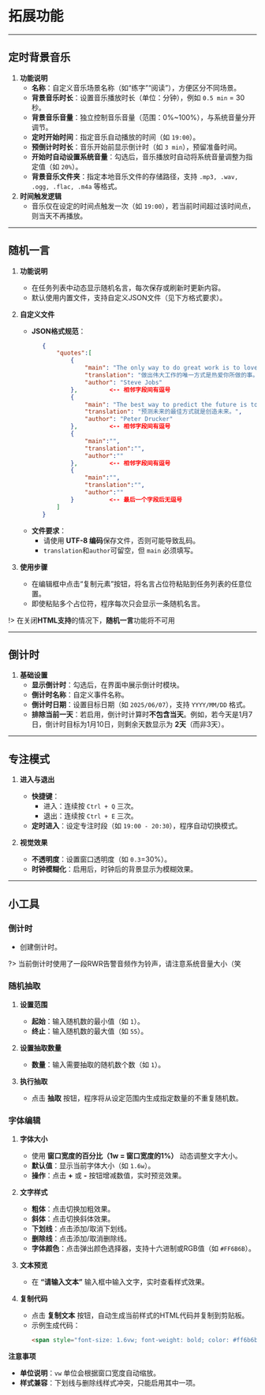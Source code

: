 # 拓展功能

---

## **定时背景音乐**  
1. **功能说明**
   - **名称**：自定义音乐场景名称（如“练字”“阅读”），方便区分不同场景。  
   - **背景音乐时长**：设置音乐播放时长（单位：分钟），例如 `0.5 min` = 30秒。  
   - **背景音乐音量**：独立控制音乐音量（范围：0%~100%），与系统音量分开调节。  
   - **定时开始时间**：指定音乐自动播放的时间（如 `19:00`）。  
   - **预倒计时时长**：音乐开始前显示倒计时（如 `3 min`），预留准备时间。  
   - **开始时自动设置系统音量**：勾选后，音乐播放时自动将系统音量调整为指定值（如 `20%`）。  
   - **背景音乐文件夹**：指定本地音乐文件的存储路径，支持 `.mp3, .wav, .ogg, .flac, .m4a` 等格式。  
2. **时间触发逻辑**  
   - 音乐仅在设定的时间点触发一次（如 `19:00`），若当前时间超过该时间点，则当天不再播放。

---

## **随机一言**  
1. **功能说明**  
   - 在任务列表中动态显示随机名言，每次保存或刷新时更新内容。  
   - 默认使用内置文件，支持自定义JSON文件（见下方格式要求）。  

2. **自定义文件**  
   - **JSON格式规范**：  
     ```json  
        {
            "quotes":[
                {
                    "main": "The only way to do great work is to love what you do.",
                    "translation": "做出伟大工作的唯一方式是热爱你所做的事。",
                    "author": "Steve Jobs"
                },         <-- 相邻字段间有逗号
                {
                    "main": "The best way to predict the future is to create it.",
                    "translation": "预测未来的最佳方式就是创造未来。",
                    "author": "Peter Drucker"
                },         <-- 相邻字段间有逗号
                {
                    "main":"",
                    "translation":"",
                    "author":""
                },         <-- 相邻字段间有逗号
                {
                    "main":"",
                    "translation":"",
                    "author":""
                }          <-- 最后一个字段后无逗号
            ]
        }
     ```  
   - **文件要求**：  
     - 请使用 **UTF-8 编码**保存文件，否则可能导致乱码。  
     - `translation`和`author`可留空，但 `main` 必须填写。  

3. **使用步骤**  
   - 在编辑框中点击“复制元素”按钮，将名言占位符粘贴到任务列表的任意位置。  
   - 即使粘贴多个占位符，程序每次只会显示一条随机名言。  

!> 在关闭**HTML支持**的情况下，**随机一言**功能将不可用

---

## **倒计时**  
1. **基础设置**  
   - **显示倒计时**：勾选后，在界面中展示倒计时模块。  
   - **倒计时名称**：自定义事件名称。  
   - **倒计时日期**：设置目标日期（如 `2025/06/07`），支持 `YYYY/MM/DD` 格式。  
   - **排除当前一天**：若启用，倒计时计算时**不包含当天**。例如，若今天是1月7日，倒计时目标为1月10日，则剩余天数显示为 **2天**（而非3天）。 

---

## **专注模式**  
1. **进入与退出**  
   - **快捷键**：  
     - 进入：连续按 `Ctrl + Q` 三次。  
     - 退出：连续按 `Ctrl + E` 三次。  
   - **定时进入**：设定专注时段（如 `19:00 - 20:30`），程序自动切换模式。  

2. **视觉效果**  
   - **不透明度**：设置窗口透明度（如 `0.3`=30%）。  
   - **时钟模糊化**：启用后，时钟后的背景显示为模糊效果。  
---

## **小工具**  
### **倒计时**  
   - 创建倒计时。

?> 当前倒计时使用了一段RWR告警音频作为铃声，请注意系统音量大小（笑


### **随机抽取**  
   1. **设置范围**  
      - **起始**：输入随机数的最小值（如 `1`）。  
      - **终止**：输入随机数的最大值（如 `55`）。  

   2. **设置抽取数量**  
      - **数量**：输入需要抽取的随机数个数（如 `1`）。  

   3. **执行抽取**  
      - 点击 **抽取** 按钮，程序将从设定范围内生成指定数量的不重复随机数。  

### **字体编辑**  
   1. **字体大小**  
      - 使用 **窗口宽度的百分比（1w = 窗口宽度的1%）** 动态调整文字大小。  
      - **默认值**：显示当前字体大小（如 `1.6w`）。  
      - **操作**：点击 **+** 或 **-** 按钮增减数值，实时预览效果。  

   2. **文字样式**  
      - **粗体**：点击切换加粗效果。  
      - **斜体**：点击切换斜体效果。  
      - **下划线**：点击添加/取消下划线。  
      - **删除线**：点击添加/取消删除线。  
      - **字体颜色**：点击弹出颜色选择器，支持十六进制或RGB值（如 `#FF6B6B`）。  

   3. **文本预览**  
      - 在 **“请输入文本”** 输入框中输入文字，实时查看样式效果。  

   4. **复制代码**  
      - 点击 **复制文本** 按钮，自动生成当前样式的HTML代码并复制到剪贴板。  
      - 示例生成代码：  
        ```html  
        <span style="font-size: 1.6vw; font-weight: bold; color: #ff6b6b;">输入的文字</span>  
        ``` 

   **注意事项**  
   - **单位说明**：`vw` 单位会根据窗口宽度自动缩放。 
   - **样式兼容**：下划线与删除线样式冲突，只能启用其中一项。
